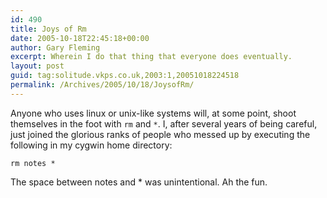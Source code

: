 ```yaml
---
id: 490
title: Joys of Rm
date: 2005-10-18T22:45:18+00:00
author: Gary Fleming
excerpt: Wherein I do that thing that everyone does eventually.
layout: post
guid: tag:solitude.vkps.co.uk,2003:1,20051018224518
permalink: /Archives/2005/10/18/JoysofRm/
---
```

Anyone who uses linux or unix-like systems will, at some point, shoot themselves in the foot with `rm` and `*`. I, after several years of being careful, just joined the glorious ranks of people who messed up by executing the following in my cygwin home directory:

`rm notes *`

The space between notes and * was unintentional. Ah the fun.